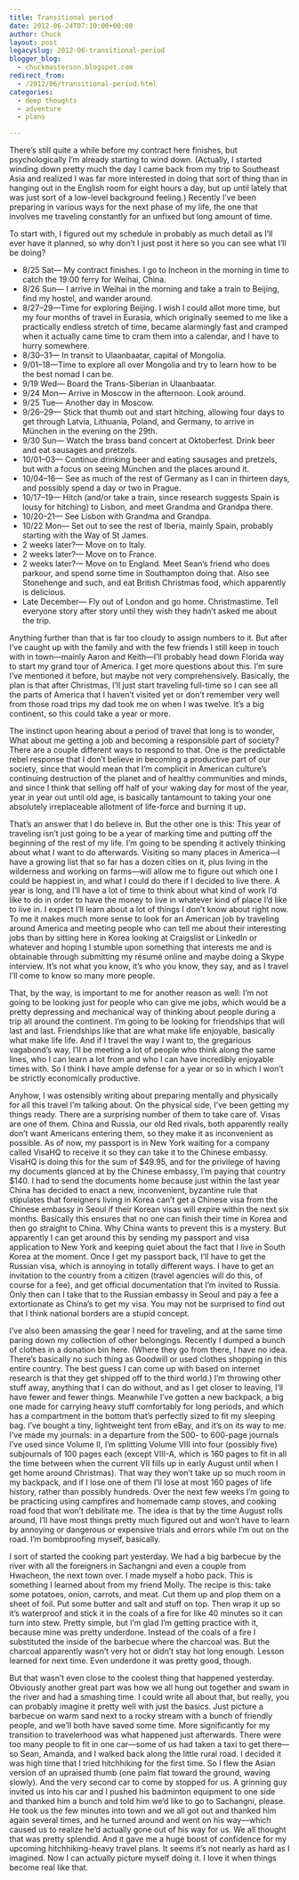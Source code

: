 ```yaml
---
title: Transitional period
date: 2012-06-24T07:10:00+00:00
author: Chuck
layout: post
legacyslug: 2012-06-transitional-period
blogger_blog:
  - chuckmasterson.blogspot.com
redirect_from:
  - /2012/06/transitional-period.html
categories:
  - deep thoughts
  - adventure
  - plans

---
```

There’s still quite a while before my contract here finishes, but
psychologically I’m already starting to wind down. (Actually, I started
winding down pretty much the day I came back from my trip to Southeast Asia and
realized I was far more interested in doing that sort of thing than in hanging
out in the English room for eight hours a day, but up until lately that was
just sort of a low-level background feeling.) Recently I’ve been
preparing in various ways for the next phase of my life, the one that involves
me traveling constantly for an unfixed but long amount of time.

To start with, I figured out my schedule in probably as much detail as
I’ll ever have it planned, so why don’t I just post it here so you
can see what I’ll be doing?

  * 8/25 Sat— My contract finishes. I go to Incheon in the morning in time to
    catch the 19:00 ferry for Weihai, China.&nbsp;
  * 8/26 Sun— I arrive in Weihai in the morning and take a train to Beijing,
    find my hostel, and wander around.
  * 8/27–29—Time for exploring Beijing. I wish I could allot more time, but my
    four months of travel in Eurasia, which originally seemed to me like a
    practically endless stretch of time, became alarmingly fast and cramped
    when it actually came time to cram them into a calendar, and I have to
    hurry somewhere.
  * 8/30–31— In transit to Ulaanbaatar, capital of Mongolia.&nbsp;
  * 9/01–18—Time to explore all over Mongolia and try to learn how to be the
    best nomad I can be.
  * 9/19 Wed— Board the Trans-Siberian in Ulaanbaatar.&nbsp;
  * 9/24 Mon— Arrive in Moscow in the afternoon. Look around.
  * 9/25 Tue— Another day in Moscow.
  * 9/26–29— Stick that thumb out and start hitching, allowing four days to get
    through Latvia, Lithuania, Poland, and Germany, to arrive in München in the
    evening on the 29th.
  * 9/30 Sun— Watch the brass band concert at Oktoberfest. Drink beer and eat
    sausages and pretzels.
  * 10/01–03— Continue drinking beer and eating sausages and pretzels, but with
    a focus on seeing München and the places around it.&nbsp;
  * 10/04–16— See as much of the rest of Germany as I can in thirteen days, and
    possibly spend a day or two in Prague.
  * 10/17–19— Hitch (and/or take a train, since research suggests Spain is
    lousy for hitching) to Lisbon, and meet Grandma and Grandpa there.&nbsp;
  * 10/20–21— See Lisbon with Grandma and Grandpa.
  * 10/22 Mon— Set out to see the rest of Iberia, mainly Spain, probably
    starting with the Way of St James.&nbsp;
  * 2 weeks later?— Move on to Italy.
  * 2 weeks later?— Move on to France.
  * 2 weeks later?— Move on to England. Meet Sean’s friend who does
    parkour, and spend some time in Southampton doing that. Also see Stonehenge
    and such, and eat British Christmas food, which apparently is delicious.
  * Late December— Fly out of London and go home. Christmastime. Tell everyone
    story after story until they wish they hadn’t asked me about the
    trip.&nbsp;


Anything further than that is far too cloudy to assign numbers to it. But after
I’ve caught up with the family and with the few friends I still keep in
touch with in town—mainly Aaron and Keith—I’ll probably head down Florida
way to start my grand tour of America. I get more questions about this.
I’m sure I’ve mentioned it before, but maybe not very
comprehensively. Basically, the plan is that after Christmas, I’ll just
start traveling full-time so I can see all the parts of America that I
haven’t visited yet or don’t remember very well from those road
trips my dad took me on when I was twelve. It’s a big continent, so this
could take a year or more.

The instinct upon hearing about a period of travel that long is to wonder, What
about me getting a job and becoming a responsible part of society? There are a
couple different ways to respond to that. One is the predictable rebel response
that I don’t believe in becoming a productive part of our society, since
that would mean that I’m complicit in American culture’s continuing
destruction of the planet and of healthy communities and minds, and since I
think that selling off half of your waking day for most of the year, year in
year out until old age, is basically tantamount to taking your one absolutely
irreplaceable allotment of life-force and burning it up.

That’s an answer that I do believe in. But the other one is this: This
year of traveling isn’t just going to be a year of marking time and
putting off the beginning of the rest of my life. I’m going to be
spending it actively thinking about what I want to do afterwards. Visiting so
many places in America—I have a growing list that so far has a dozen cities on
it, plus living in the wilderness and working on farms—will allow me to figure
out which one I could be happiest in, and what I could do there if I decided to
live there. A year is long, and I’ll have a lot of time to think about
what kind of work I’d like to do in order to have the money to live in
whatever kind of place I’d like to live in. I expect I’ll learn
about a lot of things I don’t know about right now. To me it makes much
more sense to look for an American job by traveling around America and meeting
people who can tell me about their interesting jobs than by sitting here in
Korea looking at Craigslist or LinkedIn or whatever and hoping I stumble upon
something that interests me and is obtainable through submitting my résumé
online and maybe doing a Skype interview. It’s not what you know,
it’s who you know, they say, and as I travel I’ll come to know so
many more people.

That, by the way, is important to me for another reason as well: I’m not
going to be looking just for people who can give me jobs, which would be a
pretty depressing and mechanical way of thinking about people during a trip all
around the continent. I’m going to be looking for friendships that will
last and last. Friendships like that are what make life enjoyable, basically
what make life life. And if I travel the way I want to, the gregarious
vagabond’s way, I’ll be meeting a lot of people who think along the
same lines, who I can learn a lot from and who I can have incredibly enjoyable
times with. So I think I have ample defense for a year or so in which I
won’t be strictly economically productive.

Anyhow, I was ostensibly writing about preparing mentally and physically for
all this travel I’m talking about. On the physical side, I’ve been
getting my things ready. There are a surprising number of them to take care of.
Visas are one of them. China and Russia, our old Red rivals, both apparently
really don’t want Americans entering them, so they make it as
inconvenient as possible. As of now, my passport is in New York waiting for a
company called VisaHQ to receive it so they can take it to the Chinese embassy.
VisaHQ is doing this for the sum of $49.95, and for the privilege of having my
documents glanced at by the Chinese embassy, I’m paying that country
$140. I had to send the documents home because just within the last year China
has decided to enact a new, inconvenient, byzantine rule that stipulates that
foreigners living in Korea can’t get a Chinese visa from the Chinese
embassy in Seoul if their Korean visas will expire within the next six months.
Basically this ensures that no one can finish their time in Korea and then go
straight to China. Why China wants to prevent this is a mystery. But apparently
I can get around this by sending my passport and visa application to New York
and keeping quiet about the fact that I live in South Korea at the moment. Once
I get my passport back, I’ll have to get the Russian visa, which is
annoying in totally different ways. I have to get an invitation to the country
from a citizen (travel agencies will do this, of course for a fee), and get
official documentation that I’m invited to Russia. Only then can I take
that to the Russian embassy in Seoul and pay a fee a extortionate as
China’s to get my visa. You may not be surprised to find out that I think
national borders are a stupid concept.

I’ve also been amassing the gear I need for traveling, and at the same
time paring down my collection of other belongings. Recently I dumped a bunch
of clothes in a donation bin here. (Where they go from there, I have no idea.
There’s basically no such thing as Goodwill or used clothes shopping in
this entire country. The best guess I can come up with based on internet
research is that they get shipped off to the third world.) I’m throwing
other stuff away, anything that I can do without, and as I get closer to
leaving, I’ll have fewer and fewer things. Meanwhile I’ve gotten a
new backpack, a big one made for carrying heavy stuff comfortably for long
periods, and which has a compartment in the bottom that’s perfectly sized
to fit my sleeping bag. I’ve bought a tiny, lightweight tent from eBay,
and it’s on its way to me. I’ve made my journals: in a departure
from the 500- to 600-page journals I’ve used since Volume II, I’m
splitting Volume VIII into four (possibly five) subjournals of 100 pages each
(except VIII-A, which is 160 pages to fit in all the time between when the
current VII fills up in early August until when I get home around Christmas).
That way they won’t take up so much room in my backpack, and if I lose
one of them I’ll lose at most 160 pages of life history, rather than
possibly hundreds. Over the next few weeks I’m going to be practicing
using campfires and homemade camp stoves, and cooking road food that
won’t debilitate me. The idea is that by the time August rolls around,
I’ll have most things pretty much figured out and won’t have to
learn by annoying or dangerous or expensive trials and errors while I’m
out on the road. I’m bombproofing myself, basically.

I sort of started the cooking part yesterday. We had a big barbecue by the
river with all the foreigners in Sachangni and even a couple from Hwacheon, the
next town over. I made myself a hobo pack. This is something I learned about
from my friend Molly. The recipe is this: take some potatoes, onion, carrots,
and meat. Cut them up and plop them on a sheet of foil. Put some butter and
salt and stuff on top. Then wrap it up so it’s waterproof and stick it in
the coals of a fire for like 40 minutes so it can turn into stew. Pretty
simple, but I’m glad I’m getting practice with it, because mine was
pretty underdone. Instead of the coals of a fire I substituted the inside of
the barbecue where the charcoal was. But the charcoal apparently wasn’t
very hot or didn’t stay hot long enough. Lesson learned for next time.
Even underdone it was pretty good, though.

But that wasn’t even close to the coolest thing that happened yesterday.
Obviously another great part was how we all hung out together and swam in the
river and had a smashing time. I could write all about that, but really, you
can probably imagine it pretty well with just the basics. Just picture a
barbecue on warm sand next to a rocky stream with a bunch of friendly people,
and we’ll both have saved some time. More significantly for my transition
to travelerhood was what happened just afterwards. There were too many people
to fit in one car—some of us had taken a taxi to get there—so Sean, Amanda, and
I walked back along the little rural road. I decided it was high time that I
tried hitchhiking for the first time. So I flew the Asian version of an
upraised thumb (one palm flat toward the ground, waving slowly). And the very
second car to come by stopped for us. A grinning guy invited us into his car
and I pushed his badminton equipment to one side and thanked him a bunch and
told him we’d like to go to Sachangni, please. He took us the few minutes
into town and we all got out and thanked him again several times, and he turned
around and went on his way—which caused us to realize he’d actually gone
out of his way for us. We all thought that was pretty splendid. And it gave me
a huge boost of confidence for my upcoming hitchhiking-heavy travel plans. It
seems it’s not nearly as hard as I imagined. Now I can actually picture
myself doing it. I love it when things become real like that.
